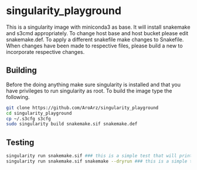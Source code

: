 # singularity_playground
This is a singularity image with miniconda3 as base. It will install snakemake and s3cmd appropriately. To change host base and host bucket please edit snakemake.def. To apply a different snakefile make changes to Snakefile. When changes have been made to respective files, please build a new to incorporate respective changes.


## Building
Before the doing anything make sure singularity is installed and that you have privileges to run singularity as root.
To build the image type the following.

```bash
git clone https://github.com/AroArz/singularity_playground 
cd singularity_playground
cp ~/.s3cfg s3cfg
sudo singularity build snakemake.sif snakemake.def
```

## Testing
```bash
singularity run snakemake.sif ### this is a simple test that will print contents in s3://ctmr-test
singularity run snakemake.sif snakemake --dryrun ### this is a simple test that will perform a dryrun of the snakefile
```
